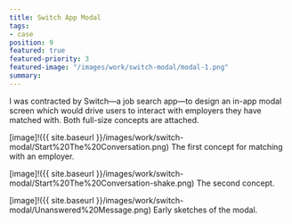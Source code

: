 ```yaml
---
title: Switch App Modal
tags:
- case
position: 9
featured: true
featured-priority: 3
featured-image: "/images/work/switch-modal/modal-1.png"
summary: 
---
```


I was contracted by Switch—a job search app—to design an in-app modal screen which would drive users to interact with employers they have matched with. Both full-size concepts are attached.

[image]!({{ site.baseurl }}/images/work/switch-modal/Start%20The%20Conversation.png)
The first concept for matching with an employer.

[image]!({{ site.baseurl }}/images/work/switch-modal/Start%20The%20Conversation-shake.png)
The second concept.

[image]!({{ site.baseurl }}/images/work/switch-modal/Unanswered%20Message.png)
Early sketches of the modal.